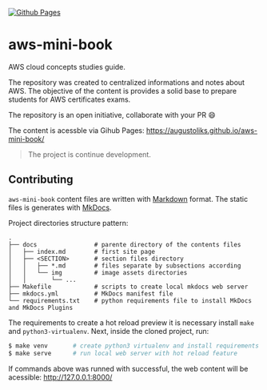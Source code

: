 [![Github Pages](https://github.com/augustoliks/aws-mini-book/actions/workflows/deploy-contents-to-github-pages.yml/badge.svg?branch=main)](https://github.com/augustoliks/aws-mini-book/actions/workflows/deploy-contents-to-github-pages.yml)

# aws-mini-book

AWS cloud concepts studies guide. 

The repository was created to centralized informations and notes about AWS. The objective of the content is provides a solid base to prepare students for AWS certificates exams.

The repository is an open initiative, collaborate with your PR :smile:

The content is acessble via Gihub Pages: https://augustoliks.github.io/aws-mini-book/ 

> The project is continue development.

## Contributing

`aws-mini-book` content files are written with [Markdown](https://pt.wikipedia.org/wiki/Markdown) format. The static files is generates with [MkDocs](https://www.mkdocs.org/).

Project directories structure pattern:

```shell
.
├── docs                # parente directory of the contents files 
│   ├── index.md        # first site page
│   ├── <SECTION>       # section files directory
│   │   ├── *.md        # files separate by subsections according
│   │   └── img         # image assets directories
│   │       └── ...     
├── Makefile            # scripts to create local mkdocs web server   
├── mkdocs.yml          # MkDocs manifest file
└── requirements.txt    # python requirements file to install MkDocs and MkDocs Plugins
```

The requirements to create a hot reload preview it is necessary install `make` and `python3-virtualenv`. Next, inside the cloned project, run:

```bash
$ make venv       # create python3 virtualenv and install requirements (MkDocs and MkDocs plugins)
$ make serve      # run local web server with hot reload feature
```

If commands above was runned with successful, the web content will be acessible: http://127.0.0.1:8000/

<!-- ## References

- link description
> https://.com/ -->
